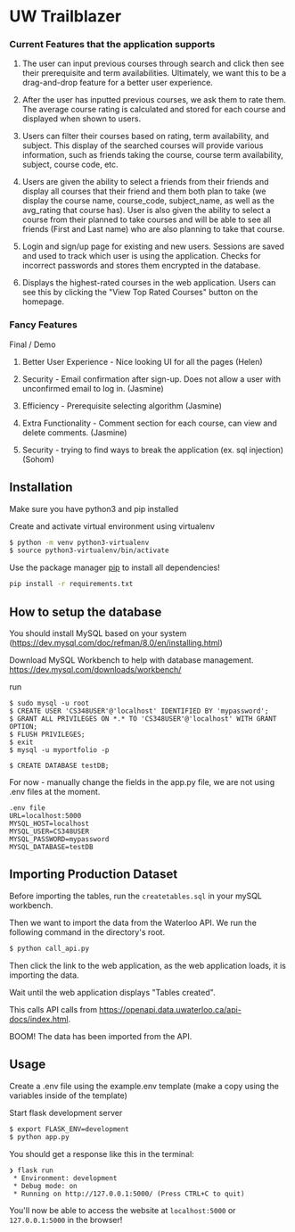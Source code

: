 # UW Trailblazer

### Current Features that the application supports
1. The user can input previous courses through search and click then see their prerequisite
and term availabilities. Ultimately, we want this to be a drag-and-drop feature for a better
user experience. 

2. After the user has inputted previous courses, we ask them to rate them. The average
course rating is calculated and stored for each course and displayed when shown to
users. 

3. Users can filter their courses based on rating, term availability, and subject. This display
of the searched courses will provide various information, such as friends taking the
course, course term availability, subject, course code, etc.


4. Users are given the ability to select a friends from their friends and display all courses that
their friend and them both plan to take (we display the course name, course_code, subject_name, as
well as the avg_rating that course has). User is also given the ability to select a course from their
planned to take courses and will be able to see all friends (First and Last name) who are also planning
to take that course. 

5. Login and sign/up page for existing and new users. Sessions are saved and used to track
which user is using the application. Checks for incorrect passwords and stores them encrypted
in the database. 
6. Displays the highest-rated courses in the web application. Users can see this by clicking the "View Top Rated Courses"
button on the homepage.

### Fancy Features 
Final / Demo

1. Better User Experience - Nice looking UI for all the pages (Helen)

2. Security - Email confirmation after sign-up. Does not allow a user with unconfirmed email to log in. (Jasmine)

3. Efficiency - Prerequisite selecting algorithm (Jasmine)

4. Extra Functionality - Comment section for each course, can view and delete comments. (Jasmine)

5. Security - trying to find ways to break the application (ex. sql injection) (Sohom)

## Installation

Make sure you have python3 and pip installed

Create and activate virtual environment using virtualenv
```bash
$ python -m venv python3-virtualenv
$ source python3-virtualenv/bin/activate
```

Use the package manager [pip](https://pip.pypa.io/en/stable/) to install all dependencies!

```bash
pip install -r requirements.txt
```

## How to setup the database
You should install MySQL based on your system (https://dev.mysql.com/doc/refman/8.0/en/installing.html)

Download MySQL Workbench to help with database management. https://dev.mysql.com/downloads/workbench/

run
```
$ sudo mysql -u root
$ CREATE USER 'CS348USER'@'localhost' IDENTIFIED BY 'mypassword';
$ GRANT ALL PRIVILEGES ON *.* TO 'CS348USER'@'localhost' WITH GRANT OPTION;
$ FLUSH PRIVILEGES;
$ exit
$ mysql -u myportfolio -p
```
```
$ CREATE DATABASE testDB;
```
For now - manually change the fields in the app.py file, we are not using .env files at the moment.
```
.env file
URL=localhost:5000
MYSQL_HOST=localhost
MYSQL_USER=CS348USER
MYSQL_PASSWORD=mypassword
MYSQL_DATABASE=testDB
```

## Importing Production Dataset
Before importing the tables, run the ```createtables.sql``` in your mySQL workbench.

Then we want to import the data from the Waterloo API. We run the following command in the directory's root.

```bash
$ python call_api.py
```

Then click the link to the web application, as the web application loads, it is importing the data.

Wait until the web application displays "Tables created".

This calls API calls from https://openapi.data.uwaterloo.ca/api-docs/index.html.

BOOM! The data has been imported from the API.

## Usage

Create a .env file using the example.env template (make a copy using the variables inside of the template)

Start flask development server
```bash
$ export FLASK_ENV=development
$ python app.py
```

You should get a response like this in the terminal:
```
❯ flask run
 * Environment: development
 * Debug mode: on
 * Running on http://127.0.0.1:5000/ (Press CTRL+C to quit)
```

You'll now be able to access the website at `localhost:5000` or `127.0.0.1:5000` in the browser! 


